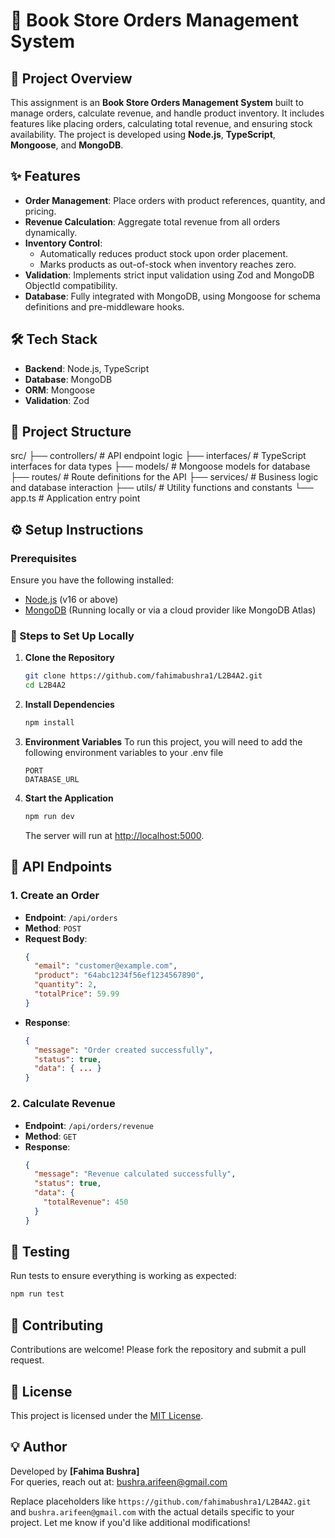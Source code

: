 # 🛒 Book Store Orders Management System

## 🚀 Project Overview

This assignment is an **Book Store Orders Management System** built to manage orders, calculate revenue, and handle product inventory. It includes features like placing orders, calculating total revenue, and ensuring stock availability. The project is developed using **Node.js**, **TypeScript**, **Mongoose**, and **MongoDB**.


## ✨ Features

- **Order Management**: Place orders with product references, quantity, and pricing.
- **Revenue Calculation**: Aggregate total revenue from all orders dynamically.
- **Inventory Control**:
  - Automatically reduces product stock upon order placement.
  - Marks products as out-of-stock when inventory reaches zero.
- **Validation**: Implements strict input validation using Zod and MongoDB ObjectId compatibility.
- **Database**: Fully integrated with MongoDB, using Mongoose for schema definitions and pre-middleware hooks.


## 🛠️ Tech Stack

- **Backend**: Node.js, TypeScript
- **Database**: MongoDB
- **ORM**: Mongoose
- **Validation**: Zod


## 📂 Project Structure


src/
├── controllers/    # API endpoint logic
├── interfaces/     # TypeScript interfaces for data types
├── models/         # Mongoose models for database
├── routes/         # Route definitions for the API
├── services/       # Business logic and database interaction
├── utils/          # Utility functions and constants
└── app.ts          # Application entry point


## ⚙️ Setup Instructions

### Prerequisites

Ensure you have the following installed:
- [Node.js](https://nodejs.org/) (v16 or above)
- [MongoDB](https://www.mongodb.com/) (Running locally or via a cloud provider like MongoDB Atlas)


### 🔧 Steps to Set Up Locally

1. **Clone the Repository**
   ```bash
   git clone https://github.com/fahimabushra1/L2B4A2.git
   cd L2B4A2
   ```

2. **Install Dependencies**
   ```bash
   npm install
   ```

3. **Environment Variables**
  To run this project, you will need to add the following environment variables to your .env file
   ```env
   PORT
   DATABASE_URL
   ```

4. **Start the Application**
   ```bash
   npm run dev
   ```
   The server will run at [http://localhost:5000](http://localhost:5000).


## 🚨 API Endpoints

### 1. **Create an Order**
   - **Endpoint**: `/api/orders`
   - **Method**: `POST`
   - **Request Body**:
     ```json
     {
       "email": "customer@example.com",
       "product": "64abc1234f56ef1234567890",
       "quantity": 2,
       "totalPrice": 59.99
     }
     ```
   - **Response**:
     ```json
     {
       "message": "Order created successfully",
       "status": true,
       "data": { ... }
     }
     ```

### 2. **Calculate Revenue**
   - **Endpoint**: `/api/orders/revenue`
   - **Method**: `GET`
   - **Response**:
     ```json
     {
       "message": "Revenue calculated successfully",
       "status": true,
       "data": {
         "totalRevenue": 450
       }
     }
     ```


## 🧪 Testing

Run tests to ensure everything is working as expected:
```bash
npm run test
```


## 🤝 Contributing

Contributions are welcome! Please fork the repository and submit a pull request.


## 📄 License

This project is licensed under the [MIT License](LICENSE).


## 💡 Author

Developed by **[Fahima Bushra]**  
For queries, reach out at: [bushra.arifeen@gmail.com](mailto:bushra.arifeen@gmail.com)


Replace placeholders like `https://github.com/fahimabushra1/L2B4A2.git` and `bushra.arifeen@gmail.com` with the actual details specific to your project. Let me know if you'd like additional modifications!